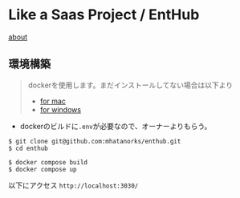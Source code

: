 # Like a Saas Project / EntHub
[about](https://github.com/mhatanorks/enthub/wiki/Introduction*)
## 環境構築
> dockerを使用します。まだインストールしてない場合は以下より
> - [for mac](https://docs.docker.com/desktop/install/mac-install/)
> - [for windows](https://docs.docker.com/desktop/install/mac-install/)

- dockerのビルドに`.env`が必要なので、オーナーよりもらう。
```
$ git clone git@github.com:mhatanorks/enthub.git
$ cd enthub

$ docker compose build
$ docker compose up
```
以下にアクセス
`http://localhost:3030/`
